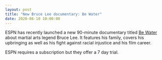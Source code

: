 ```yaml
---
layout: post
title: "New Bruce Lee documentary: Be Water"
date: 2020-06-10 10:00:00
---
```


ESPN has recently launched a new 90-minute documentary titled [Be Water](https://www.espnplayer.com/game/30-for-30-be-water) about martial arts legend Bruce Lee. It features his family, covers his upbringing as well as his fight against racial injustice and his film career.

ESPN requires a subscription but they offer a 7 day trial.